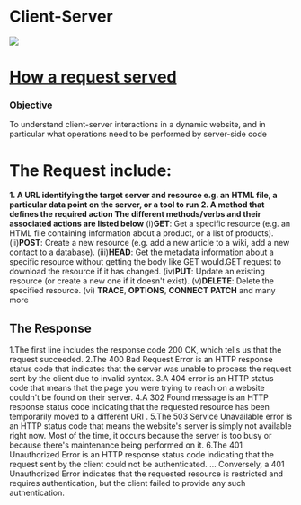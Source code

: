 # Client-Server
![](https://media.prod.mdn.mozit.cloud/attachments/2016/09/04/13841/3320b8e8984e7ab1fa72124df678693c/Basic%20Static%20App%20Server.png)
# [How a request served](https://developer.mozilla.org/en-US/docs/Learn/Server-side/First_steps/Client-Server_overview)
 ### Objective
 To understand client-server interactions in a dynamic website, and in particular what operations need to be performed by server-side code
  # The Request include:
  **1. A URL identifying the target server and resource e.g. an HTML file, a particular data point on the server, or a tool to run**
  **2. A method that defines the required action The different methods/verbs and their associated actions are listed below**
 (i)**GET**: Get a specific resource (e.g. an HTML file containing information about a product, or a list of products). 
(ii)**POST**: Create a new resource (e.g. add a new article to a wiki, add a new contact to a database). 
(iii)**HEAD**: Get the metadata information about a specific resource without getting the body like GET would.GET request to download the resource if it has changed. 
(iv)**PUT**: Update an existing resource (or create a new one if it doesn't exist).
(v)**DELETE**: Delete the specified resource.
 (vi) **TRACE**, **OPTIONS**, **CONNECT** **PATCH** and many more
 
## The Response
 1.The first line includes the response code 200 OK, which tells us that the request succeeded.
 2.The 400 Bad Request Error is an HTTP response status code that indicates that the server was unable to process the request sent by the client due to invalid syntax.
 3.A 404 error is an HTTP status code that means that the page you were trying to reach on a       website couldn't be found on their server.
 4.A 302 Found message is an HTTP response status code indicating that the requested resource has been temporarily moved to a different URI .
 5.The 503 Service Unavailable error is an HTTP status code that means the website's server is simply not available right now. Most of the time, it occurs because the server is too busy or because there's maintenance being performed on it.
 6.The 401 Unauthorized Error is an HTTP response status code indicating that the request sent by the client could not be authenticated. ... Conversely, a 401 Unauthorized Error indicates that the requested resource is restricted and requires authentication, but the client failed to provide any such authentication.






